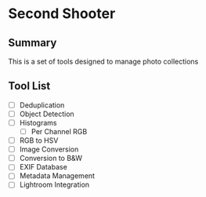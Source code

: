 # Second Shooter

## Summary

This is a set of tools designed to manage photo collections

## Tool List

- [ ] Deduplication
- [ ] Object Detection
- [ ] Histograms
  - [ ] Per Channel RGB
- [ ] RGB to HSV
- [ ] Image Conversion
- [ ] Conversion to B&W
- [ ] EXIF Database
- [ ] Metadata Management
- [ ] Lightroom Integration
